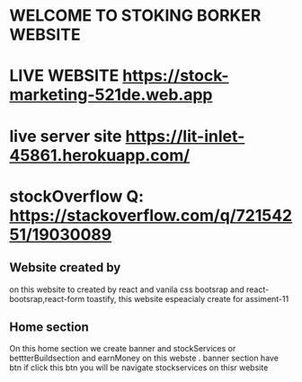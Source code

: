 # WELCOME TO STOKING BORKER WEBSITE

# LIVE WEBSITE  https://stock-marketing-521de.web.app
# live server site https://lit-inlet-45861.herokuapp.com/
# stockOverflow Q: https://stackoverflow.com/q/72154251/19030089


## Website created by
on this website to created by react  and vanila css bootsrap and react-bootsrap,react-form toastify, this website espeacialy create for assiment-11

## Home section
On this home section we create banner and stockServices or bettterBuildsection and earnMoney on this webste . banner section have btn if click this btn you will be navigate stockservices on thisr website

